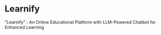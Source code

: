 # Learnify
"Learnify" : An Online Educational Platform with LLM-Powered Chatbot for Enhanced Learning
